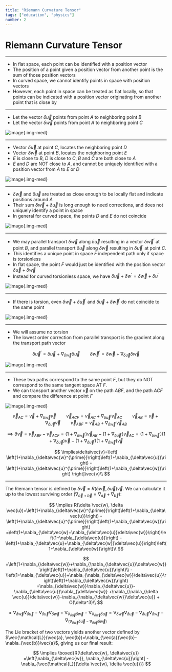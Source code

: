```yaml
---
title: "Riemann Curvature Tensor"
tags: ["education", "physics"]
number: 2
---
```


# Riemann Curvature Tensor

---


- In flat space, each point can be identified with a position vector
- The position of a point given a position vector from another point is the sum of those position vectors
- In curved space, we cannot identify points in space with position vectors 
- However, each point in space can be treated as flat locally, so that points
can be indicated with a position vector originating from another point that is close by

---

- Let the vector $\delta \vec{u}$ points from point $A$ to neighboring point $B$
- Let the vector $\delta \vec{w}$ points from point $A$ to neighboring point $C$


![image](../images/riemann/abc.png){.img-med}

---

- Vector $\delta \vec{u}$ at point $C$, locates the neighboring point $D$
- Vector $\delta \vec{w}$ at point $B$, locates the neighboring point $E$
- $E$ is close to $B$, $D$ is close to $C$, $B$ and $C$ are both close to $A$
- $E$ and $D$ are NOT close to $A$, and cannot be uniquely identified with a position vector from $A$ to $E$ or $D$


![image](../images/riemann/abcde.png){.img-med}


---

- $\delta\vec{w}$ and $\delta\vec{u}$ are treated as close enough to be locally flat and indicate positions around $A$
- Their sum $\delta\vec{w}+\delta\vec{u}$ is long enough to need corrections, and does not uniquely identify a point in space
- In general for curved space, the points $D$ and $E$ do not coincide

![image](../images/riemann/abcde.png){.img-med}

---

- We may parallel transport $\delta\vec{w}$ along $\delta\vec{u}$ resulting in 
a vector $\delta \vec{w}^{\prime}$ at point $B$, and parallel transport $\delta\vec{u}$ along $\delta\vec{w}$ resulting in $\delta\vec{u}^{\prime}$ at point $C$.
- This identifies a unique point in space $F$ independent path only if space is torsionless
- In flat space, the point $F$ would just be identified with the position vector $\delta\vec{u}+\delta\vec{w}$
- Instead for curved torsionless space, we have $\delta \vec{u} + \delta{w}^{\prime}=\delta \vec{w} + \delta{u}^{\prime}$

![image](../images/riemann/abcdef.png){.img-med}

---

- If there is torsion, even $\delta \vec{w} +\delta\vec{u}^{\prime}$ and $\delta \vec{u} +\delta\vec{w}^{\prime}$ do not coincide to the same point

![image](../images/riemann/abcdegh.png){.img-med}

---
- We will assume no torsion
- The lowest order correction from parallel transport is the gradient along the transport path vector

$$\delta\vec{u}^{\prime}=\delta\vec{u}+\nabla_{{\delta\vec{w}}}\delta\vec{u}\qquad
\delta\vec{w}^{\prime}=\delta\vec{w}+\nabla_{{\delta\vec{u}}}\delta\vec{w}$$

![image](../images/riemann/abcf.png){.img-med}

---

- These two paths correspond to the same point $F$, but they do NOT correspond to the same tangent space AT $F$. 
- We can transport another vector $\vec{v}$ on the path $ABF$, and the path $ACF$ and compare the difference at point $F$


![image](../images/riemann/abcfdv.png){.img-med}


$$
\vec{v}_{AC}=\vec{v}+\nabla_{\delta \vec{w}}\vec{v} \qquad
\vec{v}_{ACF}=\vec{v}_{AC}+\nabla_{\delta \vec{u}^{\prime}}\vec{v}_{AC}\qquad
\vec{v}_{AB}=\vec{v}+\nabla_{\delta \vec{u}}\vec{v}\qquad
\vec{v}_{ABF}=\vec{v}_{AB}+\nabla_{\delta \vec{w}^{\prime}}\vec{v}_{AB}
$$

$$
\implies\delta\vec{v}=\vec{v}_{ABF}-\vec{v}_{ACF}
=\left(1+\nabla_{\delta\vec{w}^{\prime}}\right){\vec{v}}_{AB}
-\left(1+\nabla_{\delta\vec{u}^{\prime}}\right){\vec{v}}_{AC}
=\left(1+\nabla_{\delta\vec{w}^{\prime}}\right)\left(1+\nabla_{\delta\vec{u}}\right)\vec{v}
-\left(1+\nabla_{\delta\vec{u}^{\prime}}\right)\left(1+\nabla_{\delta\vec{w}}\right)\vec{v}
$$

$$
\implies\delta\vec{v}=\left[
\left(1+\nabla_{\delta\vec{w}^{\prime}}\right)\left(1+\nabla_{\delta\vec{u}}\right)
-\left(1+\nabla_{\delta\vec{u}^{\prime}}\right)\left(1+\nabla_{\delta\vec{w}}\right)
\right]\vec{v}\\
$$

---

The Riemann tensor is defined by $\delta \vec{v}=R(\delta \vec{w}, \delta \vec{u})\vec{v}$.
We can calculate it up to the lowest surviving order ($\nabla_{\vec{a}+\vec{b}}=\nabla_{\vec{a}}+\nabla_{\vec{b}}$):

$$
\implies R(\delta \vec{w}, \delta \vec{u})=\left(1+\nabla_{\delta\vec{w}^{\prime}}\right)\left(1+\nabla_{\delta\vec{u}}\right)
-\left(1+\nabla_{\delta\vec{u}^{\prime}}\right)\left(1+\nabla_{\delta\vec{w}}\right)
=\left(1+\nabla_{\delta\vec{w}+\nabla_{\delta\vec{u}}\delta\vec{w}}\right)\left(1+\nabla_{\delta\vec{u}}\right)
-\left(1+\nabla_{\delta\vec{u}+\nabla_{\delta\vec{w}}\delta\vec{u}}\right)\left(1+\nabla_{\delta\vec{w}}\right)\\
$$

$$
=\left(1+\nabla_{\delta\vec{w}}+\nabla_{\nabla_{\delta\vec{u}}\delta\vec{w}}\right)\left(1+\nabla_{\delta\vec{u}}\right)\\
-\left(1+\nabla_{\delta\vec{u}}+\nabla_{\nabla_{\delta\vec{w}}\delta\vec{u}}\right)\left(1+\nabla_{\delta\vec{w}}\right)
=\nabla_{\delta\vec{w}}\nabla_{\delta\vec{u}}-\nabla_{\delta\vec{u}}\nabla_{\delta\vec{w}}
+\nabla_{\nabla_{\delta \vec{u}}\delta\vec{w}}-\nabla_{\nabla_{\delta\vec{w}}\delta\vec{u}} + O(\delta^3)\\
$$

$$
\approx\nabla_{\delta\vec{w}}\nabla_{\delta\vec{u}}-\nabla_{\delta\vec{u}}\nabla_{\delta\vec{w}}
+\nabla_{\nabla_{\delta \vec{u}}\delta\vec{w}}-\nabla_{\nabla_{\delta\vec{w}}\delta\vec{u}}
=\nabla_{\delta\vec{w}}\nabla_{\delta\vec{u}}-\nabla_{\delta\vec{u}}\nabla_{\delta\vec{w}}
-\nabla_{\left(\nabla_{\delta\vec{w}}\delta\vec{u} - \nabla_{\delta\vec{u}}\delta\vec{w}\right)}
$$

The Lie bracket of two vectors yields another vector defined by $\vec{\mathcal{L}}(\vec{a}, \vec{b})=\nabla_{\vec{a}}\vec{b}-\nabla_{\vec{b}}\vec{a}$,
giving us our final result:

$$
\implies \boxed{R(\delta\vec{w}, \delta\vec{u})
=\left[\nabla_{\delta\vec{w}}, \nabla_{\delta\vec{u}}\right]
-\nabla_{\vec{\mathcal{L}}(\delta \vec{w}, \delta \vec{u})}}
$$




